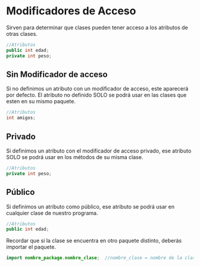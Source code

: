 # Modificadores de Acceso
Sirven para determinar que clases pueden tener acceso a los atributos de otras clases.
```java
//Atributos
public int edad;
private int peso;
```
## Sin Modificador de acceso
Si no definimos un atributo con un modificador de acceso, este aparecerá por defecto. El atributo no definido SOLO se podrá usar en las clases que esten en su mismo paquete.
```java
//Atributos
int amigos;
```
## Privado
Si definimos un atributo con el modificador de acceso privado, ese atributo SOLO se podrá usar en los métodos de su misma clase.
```java
//Atributos
private int peso;
```
## Público
Si definimos un atributo como público, ese atributo se podrá usar en cualquier clase de nuestro programa.
```java
//Atributos
public int edad;
```
Recordar que si la clase se encuentra en otro paquete distinto, deberás importar el paquete.
```java
import nombre_package.nombre_clase;  //nombre_clase = nombre de la clase donde se encuentra el atributo
```
